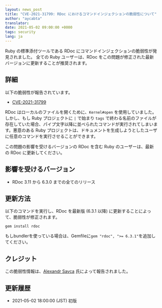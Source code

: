 ```yaml
---
layout: news_post
title: "CVE-2021-31799: RDoc におけるコマンドインジェクションの脆弱性について"
author: "aycabta"
translator:
date: 2021-05-02 09:00:00 +0000
tags: security
lang: ja
---
```


Ruby の標準添付ツールである RDoc にコマンドインジェクションの脆弱性が発見されました。
全ての Ruby ユーザーは、RDoc をこの問題が修正された最新バージョンに更新することが推奨されます。

## 詳細

以下の脆弱性が報告されています。

* [CVE-2021-31799](https://nvd.nist.gov/vuln/detail/CVE-2021-31799)

RDoc はローカルのファイルを開くために、`Kernel#open` を使用していました。しかし、もし Ruby プロジェクトに `|` で始まり `tags` で終わる名前のファイルが存在していた場合、パイプ文字以降に並べられたコマンドが実行されてしまいます。悪意のある Ruby プロジェクトは、ドキュメントを生成しようとしたユーザに任意のコマンドを実行させることができます。

この問題の影響を受けるバージョンの RDoc を含む Ruby のユーザーは、最新の RDoc に更新してください。

## 影響を受けるバージョン

* RDoc 3.11 から 6.3.0 までの全てのリリース

## 更新方法

以下のコマンドを実行し、RDoc を最新版 (6.3.1 以降) に更新することによって、脆弱性が修正されます。

```
gem install rdoc
```

もしbundlerを使っている場合は、Gemfileに`gem "rdoc", ">= 6.3.1"`を追加してください。

## クレジット

この脆弱性情報は、[Alexandr Savca](https://hackerone.com/chinarulezzz) 氏によって報告されました。

## 更新履歴

* 2021-05-02 18:00:00 (JST) 初版
